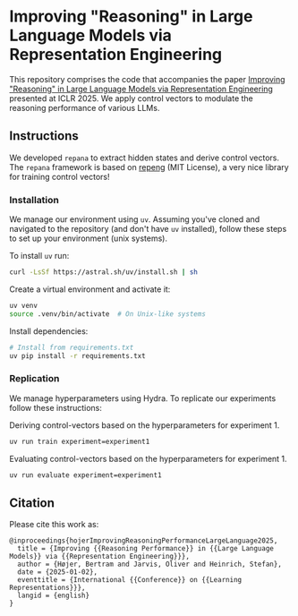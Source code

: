 # Improving "Reasoning" in Large Language Models via Representation Engineering

This repository comprises the code that accompanies the paper [Improving "Reasoning" in Large Language Models via Representation Engineering](https://openreview.net/pdf?id=IssPhpUsKt) presented at ICLR 2025. We apply control vectors to modulate the reasoning performance of various LLMs.

## Instructions

We developed `repana` to extract hidden states and derive control vectors. The `repana` framework is based on [repeng](https://github.com/vgel/repeng) (MIT License), a very nice library for training control vectors!

### Installation

We manage our environment using `uv`. Assuming you've cloned and navigated to the repository (and don't have `uv` installed), follow these steps to set up your environment (unix systems).

To install `uv` run:
```bash
curl -LsSf https://astral.sh/uv/install.sh | sh
```

Create a virtual environment and activate it:
```bash
uv venv
source .venv/bin/activate  # On Unix-like systems
```
Install dependencies:
```bash
# Install from requirements.txt
uv pip install -r requirements.txt
```

### Replication

We manage hyperparameters using Hydra. To replicate our experiments follow these instructions:

Deriving control-vectors based on the hyperparameters for experiment 1.
```bash
uv run train experiment=experiment1
```

Evaluating control-vectors based on the hyperparameters for experiment 1.
```bash
uv run evaluate experiment=experiment1
```

## Citation

Please cite this work as:

```
@inproceedings{hojerImprovingReasoningPerformanceLargeLanguage2025,
  title = {Improving {{Reasoning Performance}} in {{Large Language Models}} via {{Representation Engineering}}},
  author = {Højer, Bertram and Jarvis, Oliver and Heinrich, Stefan},
  date = {2025-01-02},
  eventtitle = {International {{Conference}} on {{Learning Representations}}},
  langid = {english}
}
```
